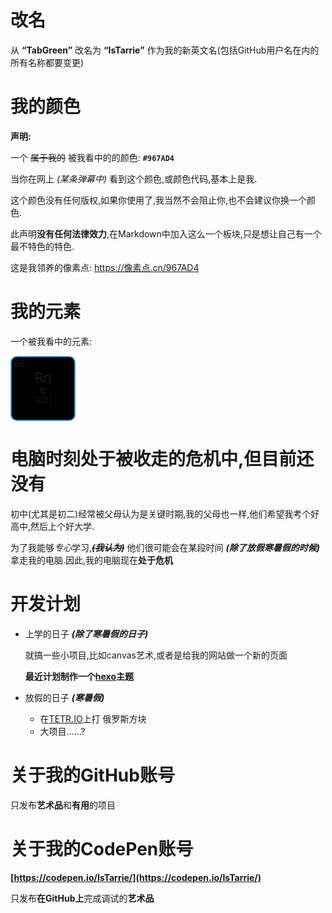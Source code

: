 # 改名
从 **“TabGreen”** 改名为 **“IsTarrie”** 作为我的新英文名(包括GitHub用户名在内的所有名称都要变更)
# 我的颜色
**声明:**

一个 ~~属于我的~~ 被我看中的的颜色: **`#967AD4`**

当你在网上 *(某条弹幕中)* 看到这个颜色,或颜色代码,基本上是我.

这个颜色没有任何版权,如果你使用了,我当然不会阻止你,也不会建议你换一个颜色.

此声明**没有任何法律效力**,在Markdown中加入这么一个板块,只是想让自己有一个最不特色的特色.

这是我领养的像素点:
https://像素点.cn/967AD4
# 我的元素

一个被我看中的元素:

<div id = 'el'>
    <div class = 'el-id'>86</div>
    <div class = 'el-symbol'>Rn</div>
    <div class = 'el-name'>氡</div>
    <div class = 'el-atomic-mass'>[222]</div>
</div>
<style>
    #el,#el *{
        padding: 0;
        margin: 0;
    }
    #el{
        width: 100px;
        height: 100px;
        background-color:black;
        border:2px solid rgb(74, 147, 202);
        border-radius: 10px;
    }
    .el-id{
        text-indent: 3px;
        font-size: 15px;
    }
    .el-symbol{
        text-align: center;
        font-size: 22px;
    }
    .el-name{
        text-align: center;
        font-size: 12px;
    }
    .el-atomic-mass{
        text-align: center;
        font-size: 10px;
    }
</style>

# 电脑时刻处于被收走的危机中,但目前还没有
初中(尤其是初二)经常被父母认为是关键时期,我的父母也一样,他们希望我考个好高中,然后上个好大学.

为了我能够*专心*学习,~~***(我认为)***~~ 他们很可能会在某段时间 ***(除了放假寒暑假的时候)*** 拿走我的电脑.因此,我的电脑现在**处于危机**
# 开发计划
- 上学的日子 ***(除了寒暑假的日子)***

    就搞一些小项目,比如canvas艺术,或者是给我的网站做一个新的页面
  
    **最近计划制作一个[hexo](https://hexo.io)主题**
- 放假的日子 ***(寒暑假)***

    - 在[TETR.IO](https://tetr.io)上打 俄罗斯方块
    - 大项目……?
# 关于我的GitHub账号
只发布**艺术品**和**有用**的项目
# 关于我的CodePen账号
**[https://codepen.io/IsTarrie/](https://codepen.io/IsTarrie/)**

只发布**在GitHub上**完成调试的**艺术品**
